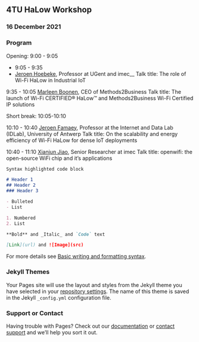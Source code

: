 ## 4TU HaLow Workshop
### 16 December 2021

### Program

Opening: 9:00 - 9:05

- 9:05 - 9:35
- [Jeroen Hoebeke](https://www.ugent.be/ea/idlab/en/members/jeroen-hoebeke.htm), Professor at UGent and imec__
Talk title: The role of Wi-Fi HaLow in Industrial IoT

9:35 - 10:05
[Marleen Boonen](https://www.methods2business.com/), CEO of Methods2Business
Talk title: The launch of Wi-Fi CERTIFIED® HaLow™ and Methods2Business Wi-Fi Certified IP solutions

Short break: 10:05-10:10

10:10 - 10:40
[Jeroen Famaey](https://jeroen.famaey.eu/), Professor at the Internet and Data Lab (IDLab), University of Antwerp
Talk title: On the scalability and energy efficiency of Wi-Fi HaLow for dense IoT deployments

10:40 - 11:10
[Xianjun Jiao](https://www.linkedin.com/in/xianjun-jiao-7a569641/?originalSubdomain=be), Senior Researcher at imec 
Talk title: openwifi: the open-source WiFi chip and it’s applications

```markdown
Syntax highlighted code block

# Header 1
## Header 2
### Header 3

- Bulleted
- List

1. Numbered
2. List

**Bold** and _Italic_ and `Code` text

[Link](url) and ![Image](src)
```

For more details see [Basic writing and formatting syntax](https://docs.github.com/en/github/writing-on-github/getting-started-with-writing-and-formatting-on-github/basic-writing-and-formatting-syntax).

### Jekyll Themes

Your Pages site will use the layout and styles from the Jekyll theme you have selected in your [repository settings](https://github.com/wifi-halow/wifi-halow.github.io/settings/pages). The name of this theme is saved in the Jekyll `_config.yml` configuration file.

### Support or Contact

Having trouble with Pages? Check out our [documentation](https://docs.github.com/categories/github-pages-basics/) or [contact support](https://support.github.com/contact) and we’ll help you sort it out.
